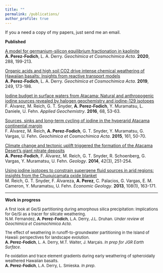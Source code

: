 ```yaml
---
title: ""
permalink: /publications/
author_profile: true
---
```

If you a need a copy of my papers, just send me an email.

**Published**<br>

[A model for germanium-silicon equilibrium fractionation in kaolinite](https://www.sciencedirect.com/science/article/abs/pii/S0016703720304841)<br>
**A. Perez-Fodich**, L. A. Derry. <i>Geochimica et Cosmochimica Acta</i>. **2020**, 288, 199-213. 

[Organic acids and high soil CO2 drive intense chemical weathering of Hawaiian basalts: Insights from reactive transport models](https://www.sciencedirect.com/science/article/pii/S0016703719300511)<br>
**A. Perez-Fodich**, L. A. Derry. <i>Geochimica et Cosmochimica Acta</i>. **2019**, 249, 173-198. 
	
[Iodine budget in surface waters from Atacama: Natural and anthropogenic iodine sources revealed by halogen geochemistry and iodine-129 isotopes](https://www.sciencedirect.com/science/article/pii/S0883292716300531)<br>
F. Álvarez, M. Reich, G. T. Snyder, <b>A. Perez-Fodich</b>, Y. Muramatsu, L. Daniele, U. Fehn. <i>Applied Geochemistry</i>. **2016**, 68, 53-63. 

[Sources, sinks and long-term cycling of iodine in the hyperarid Atacama continental margin](https://www.sciencedirect.com/science/article/pii/S0016703715001842)<br>
F. Álvarez, M. Reich, <b>A. Perez-Fodich</b>, G. T. Snyder, Y. Muramatsu, G. Vargas, U. Fehn. <i>Geochimica et Cosmochimica Acta</i>. **2015**, 161, 50-70. 

[Climate change and tectonic uplift triggered the formation of the Atacama Desert’s giant nitrate deposits](https://pubs.geoscienceworld.org/gsa/geology/article-abstract/42/3/251/131538)<br>
<b>A. Perez-Fodich</b>, F. Álvarez, M. Reich, G. T. Snyder, R. Schoenberg, G. Vargas, Y. Muramatsu, U. Fehn. <i>Geology</i>. **2014**, 42(3), 251-254.

[Using iodine isotopes to constrain supergene fluid sources in arid regions: insights from the Chuquicamata oxide blanket](https://pubs.geoscienceworld.org/segweb/economicgeology/article/108/1/163/128448/using-iodine-isotopes-to-constrain-supergene-fluid)<br>
M. Reich, G. T. Snyder, F. Álvareza, <b>A. Perez</b>, C. Palacios, G. Vargas, E. M. Cameron, Y. Muramatsu, U. Fehn. <i>Economic Geology</i>. **2013**, 108(1), 163-171.


---
**Work in progress**<br>

<p style="font-size:small">A first look at Ge/Si partitioning during amorphous silica precipitation: Implications for Ge/Si as a tracer for silicate weathering. <br>N.M. Fernandez, <b>A. Perez-Fodich</b>, L.A. Derry, J.L. Druhan. <i>Under review at Geochimica et Cosmochimica Acta</i>.</p>

<p style="font-size:small">The effect of weathering in runoff-to-groundwater partitioning in the Island of Hawaii: perspectives for landscape evolution.<br> 
<b>A. Perez-Fodich</b>, L. A. Derry, M.T. Walter, J. Marçais. <i>In prep for JGR Earth Surface</i>.</p>

<p style="font-size:small">Fe oxidation and trace element gradients during early weathering of spheroidally weathered Hawaiian basalts.<br>
<b>A. Perez-Fodich</b>, L.A. Derry, L. Smieska. <i>In prep</i>.</p>
